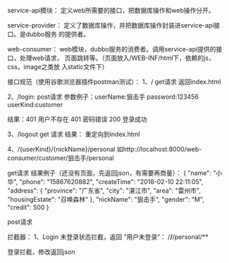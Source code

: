 service-api模块：
定义web所需要的接口，把数据库操作和web操作分开。

service-provider：
定义了数据库操作，并把数据库操作封装进service-api接口。是dubbo服务
的提供者。

web-consumer：
web模块，dubbo服务的消费者。调用service-api提供的接口，处理web请求，
页面跳转等。（页面放入/WEB-INF/html下，依赖的js，css，image之类放
入static文件下）

接口规范（使用谷歌浏览器插件postman测试）：
1、/
get请求
返回index.html

2、/login:
post请求 
参数例子：userName:狙击手
        password:123456
        userKind:customer
        
结果：401 用户不存在
     401 密码错误
     200 登录成功

3、/logout
get 请求
结果： 重定向到index.html

4、/{userKind}/{nickName}/personal
如http://localhost:8000/web-consumer/customer/狙击手/personal

get请求 
结果例子（还没有页面，先返回json，有需要再商量）：
{
    "name": "小华",
    "phone": "15867620882",
    "createTime": "2018-02-10 22:11:05",
    "address": {
        "province": "广东省",
        "city": "湛江市",
        "area": "雷州市",
        "housingEstate": "召唤森林"
    },
    "nickName": "狙击手",
    "gender": "M",
    "credit": 500
}

post请求



拦截器：
1、Login
未登录状态拦截，返回 “用户未登录”：
/**/**/personal/**

登录拦截，修改返回json

